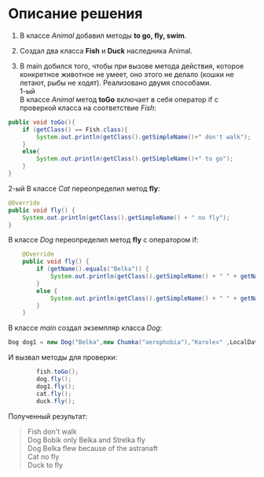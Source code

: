 # Описание решения

1. В классе *Animal* добавил методы **to go, fly, swim**.

2. Создал два класса **Fish** и **Duck** наследника Animal.
3. В main добился того, чтобы при вызове метода действия, которое конкретное животное не умеет, оно этого не делало (кошки не летают, рыбы не ходят).
Реализовано двумя способами.  
1-ый  
В классе *Animal* метод **toGo** включает в себя оператор if с проверкой класса на соответствие *Fish*:
```java
public void toGo(){
    if (getClass() == Fish.class){
        System.out.println(getClass().getSimpleName()+" don't walk");
    }
    else{
        System.out.println(getClass().getSimpleName()+" to go");
    }
}
```
2-ый
В классе *Cat* переопределил метод **fly**:
```java
@Override
public void fly() {
    System.out.println(getClass().getSimpleName() + " no fly");
}
```
В классе *Dog* переопределил метод **fly** c оператором if:
```java
    @Override
    public void fly() {
        if (getName().equals("Belka")) {
            System.out.println(getClass().getSimpleName() + " " + getName() + " flew because of the astranaft");
        }
        else {
            System.out.println(getClass().getSimpleName() + " " + getName() + " only Belka and Strelka fly");
        }
    }
```
В классе *main* создал экземпляр класса *Dog*:
```java
Dog dog1 = new Dog("Belka",new Chumka("aerophobia"),"Korolev" ,LocalDate.of(1960,8,19));
```
И вызвал методы для проверки:
```java
        fish.toGo();
        dog.fly();
        dog1.fly();
        cat.fly();
        duck.fly();
```
Полученный результат:

>Fish don't walk  
>Dog Bobik only Belka and Strelka fly  
>Dog Belka flew because of the astranaft  
>Cat no fly  
>Duck to fly  